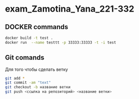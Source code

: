 # exam_Zamotina_Yana_221-332

## DOCKER commands
```sh
docker build -t test .
docker run  --name testtt -p 33333:33333 -t -i test
```
## Git comands
Для того чтобы сделать ветку
```sh
git add *
git commit -am "text" 
git checkout -b название ветки
git push <ссылка на репозиторий> <название ветки>

```
